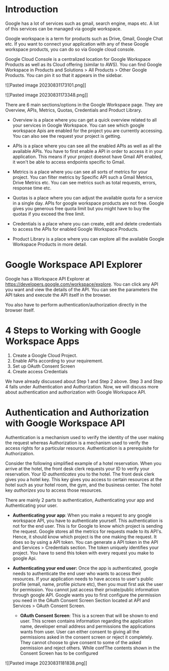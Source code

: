 
# Introduction

Google has a lot of services such as gmail, search engine, maps etc. A lot of this services can be managed via google workspace.

Google workspace is a term for products such as Drive, Gmail, Google Chat etc. If you want to connect your application with any of these Google workspace products, you can do so via Google cloud console.

Google Cloud Console is a centralized location for Google Workspace Products as well as its Cloud offering (similar to AWS).  You can find Google Workspace in Products and Solutions > All Products > Other Google Products. You can pin it so that it appears in the sidebar.

![[Pasted image 20230831173101.png]]


![[Pasted image 20230831173348.png]]

There are 6 main sections/options in the Google Workspace page. They are Overview, APIs, Metrics, Quotas, Credentials and Product Library.

- Overview is a place where you can get a quick overview related to all your services in Google Workspace. You can see which google workspace Apis are enabled for the project you are currently accessing. You can also see the request your project is getting. 

- APIs is a place where you can see all the enabled APIs as well as all the available APIs. You have to first enable a API in order to access it in your application. This means if your project doesnot have Gmail API enabled, it won't be able to access endpoints specific to Gmail. 

- Metrics is a place where you can see all sorts of metrics for your project. You can filter metrics by Specific API such a Gmail Metrics, Drive Metrics etc. You can see metrics such as total requests, errors, response time etc. 

- Quotas is a place where you can adjust the available quota for a service in a single day. APIs for google workspace products are not free. Google gives you generous free quota limit but you might have to buy the quotas if you exceed the free limit.  

- Credentials is a place where you can create, edit and delete credentials to access the APIs for enabled Google Workspace Products. 

- Product Library is a place where you can explore all the available Google Workspace Products in more detail.


# Google Workspace API Explorer

Google has a Workspace API Explorer at https://developers.google.com/workspace/explore. You can click any API you want and view the details of the API. You can see the parameters the API takes and execute the API itself in the browser. 

You also have to perform authentication/authorization directly in the browser itself. 


# 4 Steps to Working with Google Workspace Apps


1) Create a Google Cloud Project.
2) Enable APIs according to your requirement.
3) Set up OAuth Consent Screen
4) Create access Credentials


We have already discussed about Step 1 and Step 2 above. Step 3 and Step 4 falls under Authentication and Authorization. Now, we will discuss more about authentication and authorization with Google Workspace API.



# Authentication and Authorization with Google Workspace API

Authentication is a mechanism used to verify the identity of the user making the request whereas Authorization is a mechanism used to verify the access rights for a particular resource. Authentication is a prerequisite for Authorization.

Consider the following simplified example of a hotel reservation. When you arrive at the hotel, the front desk clerk requests your ID to verify your reservation. Your ID _authenticates_ you to the hotel. The front desk clerk gives you a hotel key. This key gives you access to certain resources at the hotel such as your hotel room, the gym, and the business center. The hotel key _authorizes_ you to access those resources.

There are mainly 2 parts to authentication, Authenticating your app and Authenticating your user.

- **Authenticating your app**: When you make a request to any google workspace API, you have to authenticate yourself. This authentication is not for the end user. This is for Google to know which project is sending the request. Google stores all the metrics for requests made to its API's. Hence, it should know which project is the one making the request. It does so by using a API token. You can generate a API token in the API and Services > Credentials section. The token uniquely identifies your project. You have to send this token with every request you make to google Api.    

- **Authenticating your end user:** Once the app is authenticated, google needs to authenticate the end user who wants to access their resources. If your application needs to have access to user's public profile (email, name, profile picture etc), then you must first ask the user for permission. You cannot just access their private/public information through google API. Google wants you to first configure the permission you need in the  OAuth Consent Screen Section located at API and Services > OAuth Consent Screen. 
	
	 - **OAuth Consent Screen**:  This is a screen that will be shown to end user. This screen contains information regarding the application name, developer email address and permissions the applications wants from user. User can either consent to giving all the permissions asked in the consent screen or reject it completely. They cannot choose to give consent to some of the asked permission and reject others. While confThe contents shown in the Consent Screen has to be configured 





![[Pasted image 20230831181838.png]]




